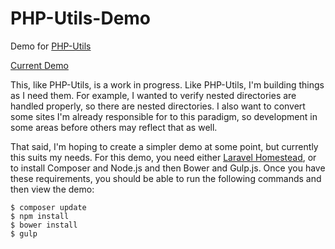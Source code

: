 # PHP-Utils-Demo

Demo for [PHP-Utils](https://github.com/athill/PHP-Utils)

[Current Demo](http://demo.andyhill.us/)

This, like PHP-Utils, is a work in progress. Like PHP-Utils, I'm building things as I need them. For example, I wanted to verify nested directories are handled properly, so there are nested directories. I also want to convert some sites I'm already responsible for to this paradigm, so development in some areas before others may reflect that as well. 

That said, I'm hoping to create a simpler demo at some point, but currently this suits my needs. For this demo, you need either [Laravel Homestead](http://laravel.com/docs/4.2/homestead), or to install Composer and Node.js and then Bower and Gulp.js. Once you have these requirements, you should be able to run the following commands and then view the demo:


	$ composer update
	$ npm install
	$ bower install
	$ gulp
